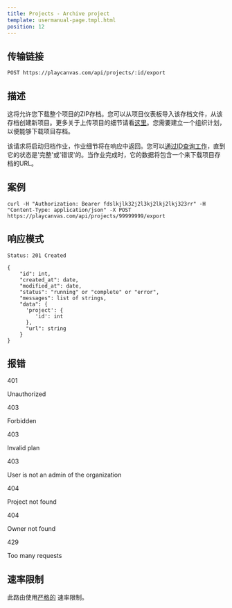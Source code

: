 ```yaml
---
title: Projects - Archive project
template: usermanual-page.tmpl.html
position: 12
---
```


## 传输链接

```none
POST https://playcanvas.com/api/projects/:id/export
```

## 描述

这将允许您下载整个项目的ZIP存档。您可以从项目仪表板导入该存档文件，从该存档创建新项目。更多关于上传项目的细节请看[这里][3]。您需要建立一个组织计划，以便能够下载项目存档。

该请求将启动归档作业，作业细节将在响应中返回。您可以[通过ID查询工作][2]，直到它的状态是'完整'或'错误'的。当作业完成时，它的数据将包含一个来下载项目存档的URL。

## 案例

```none
curl -H "Authorization: Bearer fdslkjlk32j2l3kj2lkj2lkj323rr" -H "Content-Type: application/json" -X POST https://playcanvas.com/api/projects/99999999/export
```

## 响应模式

```none
Status: 201 Created
```

```none
{
    "id": int,
    "created_at": date,
    "modified_at": date,
    "status": "running" or "complete" or "error",
    "messages": list of strings,
    "data": {
      'project': {
         'id': int
      },
      "url": string
    }
}
```

## 报错

<div class="params">
<div class="parameter"><span class="param">401</span><p>Unauthorized</p></div>
<div class="parameter"><span class="param">403</span><p>Forbidden</p></div>
<div class="parameter"><span class="param">403</span><p>Invalid plan</p></div>
<div class="parameter"><span class="param">403</span><p>User is not an admin of the organization</p></div>
<div class="parameter"><span class="param">404</span><p>Project not found</p></div>
<div class="parameter"><span class="param">404</span><p>Owner not found</p></div>
<div class="parameter"><span class="param">429</span><p>Too many requests</p></div>
</div>

## 速率限制

此路由使用[严格的][1] 速率限制。

[1]: /user-manual/api#rate-limiting
[2]: /user-manual/api/get-job
[3]: /user-manual/profile/projects/#import-project

